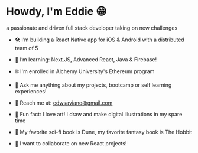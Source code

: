 # Howdy, I'm Eddie 😁 #

a passionate and driven full stack developer taking on new challenges

  - 🛠 I’m building a React Native app for iOS & Android with a distributed team of 5
  - 🌱 I’m learning: Next.JS, Advanced React, Java & Firebase!
  - ⛓ I'm enrolled in Alchemy University's Ethereum program
  - 💬 Ask me anything about my projects, bootcamp or self learning experiences!
  - 📨 Reach me at: edwsaviano@gmail.com
  
  - 🎨 Fun fact: I love art! I draw and make digital illustrations in my spare time
  
  - 📖 My favorite sci-fi book is Dune, my favorite fantasy book is The Hobbit
  
  - 🤝 I want to collaborate on new React projects!
